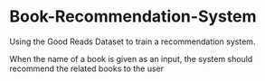 # Book-Recommendation-System

Using the Good Reads Dataset to train a recommendation system. 

When the name of a book is given as an input, the system should recommend the related books to the user
